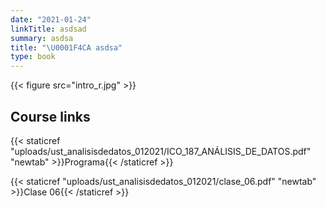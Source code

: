 ```yaml
---
date: "2021-01-24"
linkTitle: asdsad
summary: asdsa
title: "\U0001F4CA asdsa"
type: book
---
```


{{< figure src="intro_r.jpg" >}}

<!---
{{< toc hide_on="xl" >}}
-->

## Course links

{{< staticref "uploads/ust_analisisdedatos_012021/ICO_187_ANÁLISIS_DE_DATOS.pdf" "newtab" >}}Programa{{< /staticref >}}

{{< staticref "uploads/ust_analisisdedatos_012021/clase_06.pdf" "newtab" >}}Clase 06{{< /staticref >}}
